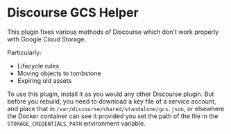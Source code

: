 # Discourse GCS Helper

This plugin fixes various methods of Discourse which don't work properly with Google Cloud Storage.

Particularly:
- Lifecycle rules
- Moving objects to tombstone
- Expiring old assets

To use this plugin, install it as you would any other Discourse plugin.
But before you rebuild, you need to download a key file of a service account, and place that in
`/var/discourse/shared/standalone/gcs.json`, or elsewhere the Docker container can see it provided
you set the path of the file in the `STORAGE_CREDENTIALS_PATH` environment variable.
